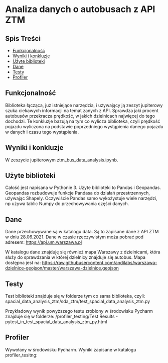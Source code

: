 # Analiza danych o autobusach z API ZTM
## Spis Treści

* [Funkcjonalność](#funkcjonalność)
* [Wyniki i konkluzje](#wyniki_konkluzje)
* [Użyte biblioteki](#biblioteki)
* [Dane](#dane)
* [Testy](#testy)
* [Profiler](#profiler)

## Funkcjonalność
Biblioteka łącząca, już istniejące narzędzia, i używający ją zeszyt jupiterowy szuka ciekawych informacji na temat zanych z API.
Sprawdza jaki procent autobusów przekracza prędkość, w jakich dzielnicach najwięcej do tego dochodzi.
Te konkluzje bazują na tym co wylicza biblioteka, czyli prędkość pojazdu wyliczona na podstawie poprzedniego wystąpienia danego pojazdu w danych i czasu tego wystąpienia.

## Wyniki i konkluzje
W zeszycie jupiterowym ztm_bus_data_analysis.ipynb.

## Użyte biblioteki
Całość jest napisana w Pythonie 3.
Użyte biblioteki to Pandas i Geopandas. Geopandas rozbudowuje funkcje Pandasa do działań przestrzennych, używając Shapely.
Oczywiście Pandas samo wykożystuje wiele narzędzi, np używa tablic Numpy do przechowywania części danych.

## Dane
Dane przechowywane są w katalogu data. Są to zapisane dane z API ZTM w dniu 28.06.2021.
Dane w czasie rzeczywistym moża pobrać pod adresem:
https://api.um.warszawa.pl

W katalogu dane znajduję się również mapa Warszawy z dzielnicami, która służy do sprawdzania w której dzielnicy znajduje się autobus.
Mapa dostępna jest na:
https://raw.githubusercontent.com/andilabs/warszawa-dzielnice-geojson/master/warszawa-dzielnice.geojson


## Testy
Test biblioteki znajduje się w folderze tym co sama biblioteka, czyli:
spacial_data_analysis_ztm/sda_ztm/test_spacial_data_analysis_ztm.py

Przykładowy wynik powyższego testu zrobiony w środowisku Pycharm znajduje się w folderze:
/profiler_testing/Test Results - pytest_in_test_spacial_data_analysis_ztm_py.html

## Profiler
Wywołany w środowisku Pycharm. Wyniki zapisane w katalogu profiler_tesitng: